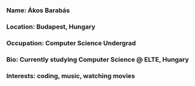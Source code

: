 ### Name: Ákos Barabás
### Location: Budapest, Hungary
### Occupation: Computer Science Undergrad
### Bio: Currently studying Computer Science @ ELTE, Hungary
### Interests: coding, music, watching movies
